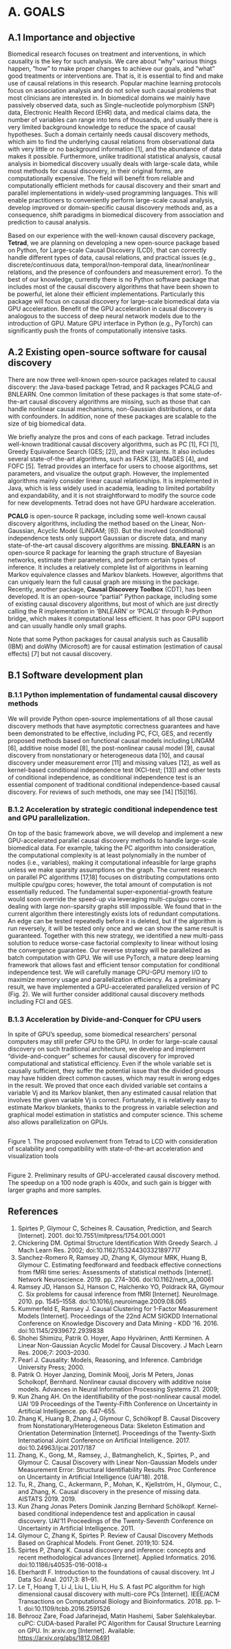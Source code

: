 # A. GOALS

## A.1 Importance and objective

Biomedical research focuses on treatment and interventions, in which causality is the key for such analysis. We care about “why” various things happen, “how” to make proper changes to achieve our goals, and “what” good treatments or interventions are. That is, it is essential to find and make use of causal relations in this research. Popular machine learning protocols focus on association analysis and do not solve such causal problems that most clinicians are interested in. In biomedical domains we mainly have passively observed data, such as Single-nucleotide polymorphism (SNP) data, Electronic Health Record (EHR) data, and medical claims data, the number of variables can range into tens of thousands, and usually there is very limited background knowledge to reduce the space of causal hypotheses. Such a domain certainly needs causal discovery methods, which aim to find the underlying causal relations from observational data with very little or no background information [1], and the abundance of data makes it possible. Furthermore, unlike traditional statistical analysis, causal analysis in biomedical discovery usually deals with large-scale data, while most methods for causal discovery, in their original forms, are computationally expensive. The field will benefit from reliable and computationally efficient methods for causal discovery and their smart and parallel implementations in widely-used programming languages. This will enable practitioners to conveniently perform large-scale causal analysis, develop improved or domain-specific causal discovery methods and, as a consequence, shift paradigms in biomedical discovery from association and prediction to causal analysis. 

Based on our experience with the well-known causal discovery package, **Tetrad**, we are planning on developing a new open-source package based on Python, for Large-scale Causal Discovery (LCD), that can correctly handle different types of data, causal relations, and practical issues (e.g., discrete/continuous data, temporal/non-temporal data, linear/nonlinear relations, and the presence of confounders and measurement error). To the best of our knowledge, currently there is no Python software package that includes most of the causal discovery algorithms that have been shown to be powerful, let alone their efficient implementations. Particularly this package will focus on causal discovery for large-scale biomedical data via GPU acceleration. Benefit of the GPU acceleration in causal discovery is analogous to the success of deep neural network models due to the introduction of GPU. Mature GPU interface in Python (e.g., PyTorch) can significantly push the fronts of computationally intensive tasks. 

## A.2 Existing open-source software for causal discovery

There are now three well-known open-source packages related to causal discovery: the Java-based package Tetrad, and R packages  PCALG and BNLEARN. One common limitation of these packages is that some state-of-the-art causal discovery algorithms are missing, such as those that can handle nonlinear causal mechanisms, non-Gaussian distributions, or data with confounders. In addition, none of these packages are scalable to the size of big biomedical data. 

We briefly analyze the pros and cons of each package. Tetrad includes well-known traditional causal discovery algorithms, such as PC [1], FCI [1], Greedy Equivalence Search (GES;  [2]), and their variants. It also includes several state-of-the-art algorithms, such as FASK [3], IMaGES [4], and FOFC [5]. Tetrad provides an interface for users to choose algorithms, set parameters, and visualize the output graph. However, the implemented algorithms mainly consider linear causal relationships. It is implemented in Java, which is less widely used in academia, leading to limited portability and expandability, and it is not straightforward to modify the source code for new developments. Tetrad does not have GPU hardware acceleration.

**PCALG** is open-source R package, including some well-known causal discovery algorithms, including the method based on the Linear, Non-Gaussian, Acyclic Model (LiNGAM; [6]). But the involved (conditional) independence tests only support Gaussian or discrete data, and many state-of-the-art causal discovery algorithms are missing. **BNLEARN** is an open-source R package for learning the graph structure of Bayesian networks, estimate their parameters, and perform certain types of inference. It includes a relatively complete list of algorithms in learning Markov equivalence classes and Markov blankets. However, algorithms that can uniquely learn the full causal graph are missing in the package.  Recently, another package, **Causal Discovery Toolbox** (CDT), has been developed. It is an open-source “partial” Python package, including some of existing causal discovery algorithms, but most of which are just directly calling the R implementation in ‘BNLEARN’ or ‘PCALG’ through R-Python bridge, which makes it computational less efficient. It has poor GPU support and can usually handle only small graphs. 

Note that some Python packages for causal analysis such as Causallib (IBM) and doWhy (Microsoft) are for causal estimation (estimation of causal effects) [7] but not causal discovery.

## B.1 Software development plan

### B.1.1 Python implementation of fundamental causal discovery methods 

We will provide Python open-source implementations of all those causal discovery methods that have asymptotic correctness guarantees and have been demonstrated to be effective, including PC, FCI, GES, and recently proposed methods based on functional causal models including LiNGAM [6], additive noise model [8], the post-nonlinear causal model [9], causal discovery from nonstationary or heterogeneous data [10], and causal discovery under measurement error [11] and missing values [12], as well as kernel-based conditional independence test (KCI-test; [13]) and other tests of conditional independence, as conditional independence test is an essential component of traditional conditional independence-based causal discovery. For reviews of such methods, one may see [14] [15][16].

### B.1.2 Acceleration by strategic conditional independence test and GPU parallelization. 

On top of the basic framework above, we will develop and implement a new GPU-accelerated parallel causal discovery methods to handle large-scale biomedical data. For example, taking the PC algorithm into consideration, the computational complexity is at least polynomially in the number of nodes (i.e., variables), making it computational infeasible for large graphs unless we make sparsity assumptions on the graph. The current research on parallel PC algorithms [17,18] focuses on distributing computations onto multiple cpu/gpu cores; however, the total amount of computation is not essentially reduced. The fundamental super-exponential-growth feature would soon override the speed-up via leveraging multi-cpu/gpu cores--dealing with large non-sparsity graphs still impossible. We found that in the current algorithm there interestingly exists lots of redundant computations. An edge can be tested repeatedly before it is deleted, but if the algorithm is run reversely, it will be tested only once and we can show the same result is guaranteed. Together with this new strategy, we identified a new multi-pass solution to reduce worse-case factorial complexity to linear without losing the convergence guarantee. Our reverse strategy will be parallelized as batch computation with GPU. We will use PyTorch, a mature deep learning framework that allows fast and efficient tensor computation for conditional independence test. We will carefully manage CPU-GPU memory I/O to maximize memory usage and parallelization efficiency. As a preliminary result, we have implemented a GPU-accelerated parallelized version of PC (Fig. 2). We will further consider additional causal discovery methods including FCI and GES. 

### B.1.3 Acceleration by Divide-and-Conquer for CPU users

In spite of GPU’s speedup, some biomedical researchers’ personal computers may still prefer CPU to the GPU. In order for large-scale causal discovery on such traditional architecture, we  develop and implement “divide-and-conquer” schemes for causal discovery for improved computational and statistical efficiency. Even if the whole variable set is causally sufficient, they suffer the potential issue that the divided groups may have hidden direct common causes, which may result in wrong edges in the result. We proved that once each divided variable set contains a variable Vj and its Markov blanket, then any estimated causal relation that involves the given variable Vj is correct. Fortunately, it is relatively easy to estimate Markov blankets, thanks to the progress in variable selection and graphical model estimation in statistics and computer science. This scheme also allows parallelization on GPUs.

<center><img alt = "" src='https://github.com/kzhang14/LCD/blob/master/resources/image1.png'></center>

Figure 1. The proposed evolvement from Tetrad to LCD with consideration of scalability and compatibility with state-of-the-art acceleration and visualization tools

<center><img alt = "" src='https://github.com/kzhang14/LCD/blob/master/resources/image2.png'></center>

Figure 2. Preliminary results of GPU-accelerated causal discovery method. The speedup on a 100 node graph is 400x, and such gain is bigger with larger graphs and more samples.


## References

1. 	Spirtes P, Glymour C, Scheines R. Causation, Prediction, and Search [Internet]. 2001. doi:10.7551/mitpress/1754.001.0001
2. 	Chickering DM. Optimal Structure Identification With Greedy Search. J Mach Learn Res. 2002; doi:10.1162/153244303321897717
3. 	Sanchez-Romero R, Ramsey JD, Zhang K, Glymour MRK, Huang B, Glymour C. Estimating feedforward and feedback effective connections from fMRI time series: Assessments of statistical methods [Internet]. Network Neuroscience. 2019. pp. 274–306. doi:10.1162/netn_a_00061
4. 	Ramsey JD, Hanson SJ, Hanson C, Halchenko YO, Poldrack RA, Glymour C. Six problems for causal inference from fMRI [Internet]. NeuroImage. 2010. pp. 1545–1558. doi:10.1016/j.neuroimage.2009.08.065
5. 	Kummerfeld E, Ramsey J. Causal Clustering for 1-Factor Measurement Models [Internet]. Proceedings of the 22nd ACM SIGKDD International Conference on Knowledge Discovery and Data Mining - KDD ’16. 2016. doi:10.1145/2939672.2939838
6. 	Shohei Shimizu, Patrik O. Hoyer, Aapo Hyvärinen, Antti Kerminen. A Linear Non-Gaussian Acyclic Model for Causal Discovery. J Mach Learn Res. 2006;7: 2003–2030.
7. 	Pearl J. Causality: Models, Reasoning, and Inference. Cambridge University Press; 2000.
8. 	Patrik O. Hoyer Janzing, Dominik Mooij, Joris M Peters, Jonas Scholkopf, Bernhard. Nonlinear causal discovery with additive noise models. Advances in Neural Information Processing Systems 21. 2009;
9. 	Kun Zhang AH. On the identifiability of the post-nonlinear causal model. UAI ’09 Proceedings of the Twenty-Fifth Conference on Uncertainty in Artificial Intelligence. pp. 647–655.
10. Zhang K, Huang B, Zhang J, Glymour C, Schölkopf B. Causal Discovery from Nonstationary/Heterogeneous Data: Skeleton Estimation and Orientation Determination [Internet]. Proceedings of the Twenty-Sixth International Joint Conference on Artificial Intelligence. 2017. doi:10.24963/ijcai.2017/187
11. Zhang, K., Gong, M., Ramsey, J., Batmanghelich, K., Spirtes, P., and Glymour C. Causal Discovery with Linear Non-Gaussian Models under Measurement Error: Structural Identifiability Results. Proc Conference on Uncertainty in Artificial Intelligence (UAI’18). 2018.
12. Tu, R., Zhang, C., Ackermann, P., Mohan, K., Kjellström, H., Glymour, C., and Zhang, K. Causal discovery in the presence of missing data. AISTATS 2019. 2019.
13. Kun Zhang Jonas Peters Dominik Janzing Bernhard Schölkopf. Kernel-based conditional independence test and application in causal discovery. UAI’11 Proceedings of the Twenty-Seventh Conference on Uncertainty in Artificial Intelligence. 2011.
14. Glymour C, Zhang K, Spirtes P. Review of Causal Discovery Methods Based on Graphical Models. Front Genet. 2019;10: 524.
15. Spirtes P, Zhang K. Causal discovery and inference: concepts and recent methodological advances [Internet]. Applied Informatics. 2016. doi:10.1186/s40535-016-0018-x
16. Eberhardt F. Introduction to the foundations of causal discovery. Int J Data Sci Anal. 2017;3: 81–91.
17. Le T, Hoang T, Li J, Liu L, Liu H, Hu S. A fast PC algorithm for high dimensional causal discovery with multi-core PCs [Internet]. IEEE/ACM Transactions on Computational Biology and Bioinformatics. 2018. pp. 1–1. doi:10.1109/tcbb.2016.2591526
18. Behrooz Zare, Foad Jafarinejad, Matin Hashemi, Saber Salehkaleybar. cuPC: CUDA-based Parallel PC Algorithm for Causal Structure Learning on GPU. In: arxiv.org [Internet]. Available: https://arxiv.org/abs/1812.08491






